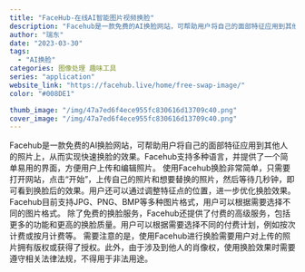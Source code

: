 ```yaml
---
title: "FaceHub-在线AI智能图片视频换脸"
description: "Facehub是一款免费的AI换脸网站，可帮助用户将自己的面部特征应用到其他人的照片上，从而实现快速换脸的效果。Face"
author: "瑞东"
date: "2023-03-30"
tags:
  - "AI换脸"
categories: 图像处理 趣味工具
series: "application"
website_link: "https://facehub.live/home/free-swap-image/"
color: "#008DE1"

thumb_image: "/img/47a7ed6f4ece955fc830616d13709c40.png"
cover_image: "/img/47a7ed6f4ece955fc830616d13709c40.png"
---
```


Facehub是一款免费的AI换脸网站，可帮助用户将自己的面部特征应用到其他人的照片上，从而实现快速换脸的效果。Facehub支持多种语言，并提供了一个简单易用的界面，方便用户上传和编辑照片。 使用Facehub换脸非常简单，只需要打开网站，点击“开始”，上传自己的照片和想要替换的照片，然后等待几秒钟，即可看到换脸后的效果。用户还可以通过调整特征点的位置，进一步优化换脸效果。Facehub目前支持JPG、PNG、BMP等多种图片格式，用户可以根据需要选择不同的图片格式。 除了免费的换脸服务，Facehub还提供了付费的高级服务，包括更多的功能和更高的换脸质量。用户可以根据需要选择不同的付费计划，例如按次计费或按月计费等。  需要注意的是，使用Facehub进行换脸需要用户对上传的照片拥有版权或获得了授权。此外，由于涉及到他人的肖像权，使用换脸效果时需要遵守相关法律法规，不得用于非法用途。 